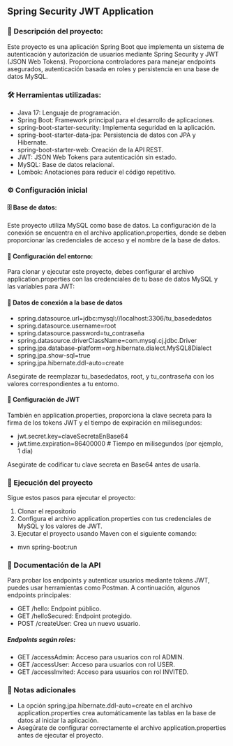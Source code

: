 ## Spring Security JWT Application

### 📄 Descripción del proyecto:

Este proyecto es una aplicación Spring Boot que implementa un sistema de autenticación y autorización de usuarios mediante Spring Security y JWT (JSON Web Tokens). Proporciona controladores para manejar endpoints asegurados, autenticación basada en roles y persistencia en una base de datos MySQL.

### 🛠️ Herramientas utilizadas:

- Java 17: Lenguaje de programación.
- Spring Boot: Framework principal para el desarrollo de aplicaciones.
- spring-boot-starter-security: Implementa seguridad en la aplicación.
- spring-boot-starter-data-jpa: Persistencia de datos con JPA y Hibernate.
- spring-boot-starter-web: Creación de la API REST.
- JWT: JSON Web Tokens para autenticación sin estado.
- MySQL: Base de datos relacional.
- Lombok: Anotaciones para reducir el código repetitivo.

### ⚙️ Configuración inicial

#### 🗄️ Base de datos:

Este proyecto utiliza MySQL como base de datos. La configuración de la conexión se encuentra en el archivo application.properties, donde se deben proporcionar las credenciales de acceso y el nombre de la base de datos.

#### 🔧 Configuración del entorno:

Para clonar y ejecutar este proyecto, debes configurar el archivo application.properties con las credenciales de tu base de datos MySQL y las variables para JWT:

#### 💾 Datos de conexión a la base de datos
- spring.datasource.url=jdbc:mysql://localhost:3306/tu_basededatos
- spring.datasource.username=root
- spring.datasource.password=tu_contraseña
- spring.datasource.driverClassName=com.mysql.cj.jdbc.Driver
- spring.jpa.database-platform=org.hibernate.dialect.MySQL8Dialect
- spring.jpa.show-sql=true
- spring.jpa.hibernate.ddl-auto=create

Asegúrate de reemplazar tu_basededatos, root, y tu_contraseña con los valores correspondientes a tu entorno.

#### 🔑 Configuración de JWT

También en application.properties, proporciona la clave secreta para la firma de los tokens JWT y el tiempo de expiración en milisegundos:

- jwt.secret.key=claveSecretaEnBase64
- jwt.time.expiration=86400000  # Tiempo en milisegundos (por ejemplo, 1 día)

Asegúrate de codificar tu clave secreta en Base64 antes de usarla.

### 🚀 Ejecución del proyecto

Sigue estos pasos para ejecutar el proyecto:

1. Clonar el repositorio
2. Configura el archivo application.properties con tus credenciales de MySQL y los valores de JWT.
3. Ejecutar el proyecto usando Maven con el siguiente comando:

- mvn spring-boot:run

### 📝 Documentación de la API

Para probar los endpoints y autenticar usuarios mediante tokens JWT, puedes usar herramientas como Postman. A continuación, algunos endpoints principales:

- GET /hello: Endpoint público.
- GET /helloSecured: Endpoint protegido.
- POST /createUser: Crea un nuevo usuario.

##### Endpoints según roles:

- GET /accessAdmin: Acceso para usuarios con rol ADMIN.
- GET /accessUser: Acceso para usuarios con rol USER.
- GET /accessInvited: Acceso para usuarios con rol INVITED.

### 📌 Notas adicionales

- La opción spring.jpa.hibernate.ddl-auto=create en el archivo application.properties crea automáticamente las tablas en la base de datos al iniciar la aplicación.
- Asegúrate de configurar correctamente el archivo application.properties antes de ejecutar el proyecto.